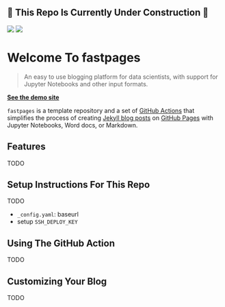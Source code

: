 

## :construction: This Repo Is Currently Under Construction :construction:

![](https://github.com/fastai/fastpages/workflows/Notebook%20Build/badge.svg) ![](https://github.com/fastai/fastpages/workflows/GH-Pages%20Status/badge.svg)

# Welcome To fastpages 

> An easy to use blogging platform for data scientists, with support for Jupyter Notebooks and other input formats.

**[See the demo site](https://fastai.github.io/fastpages/)**

`fastpages` is a template repository and a set of [GitHub Actions](https://github.com/features/actions) that simplifies the process of creating [Jekyll blog posts](https://jekyllrb.com/) on [GitHub Pages](https://pages.github.com/) with Jupyter Notebooks, Word docs, or Markdown.  


## Features

TODO

## Setup Instructions For This Repo

TODO
- `_config.yaml`: baseurl
- setup `SSH_DEPLOY_KEY`

## Using The GitHub Action

TODO

## Customizing Your Blog

TODO
